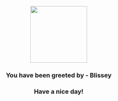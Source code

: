 <p align="center">
            <img src="https://raw.githubusercontent.com/PokeAPI/sprites/master/sprites/pokemon/242.png" width="150" height="150">
          </p>
          <h3 align="center">You have been greeted by - <b>Blissey</b></h3>
          <h3 align="center">Have a nice day!</h3>
        